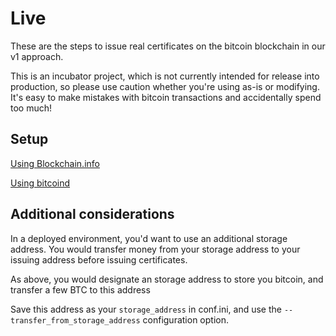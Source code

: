 # Live

These are the steps to issue real certificates on the bitcoin blockchain in our v1 approach.

This is an incubator project, which is not currently intended for release into production, so please use caution whether
you're using as-is or modifying. It's easy to make mistakes with bitcoin transactions and accidentally spend too much!


## Setup

[Using Blockchain.info](blockchain_info.html)

[Using bitcoind](bitcoind.html)

## Additional considerations

In a deployed environment, you'd want to use an additional storage address. You would transfer money from your storage address
to your issuing address before issuing certificates.

As above, you would designate an storage address to store you bitcoin, and transfer a few BTC to this address

Save this address as your `storage_address` in conf.ini, and use the `--transfer_from_storage_address` configuration option.
